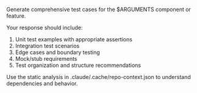 Generate comprehensive test cases for the $ARGUMENTS component or feature.

Your response should include:
1. Unit test examples with appropriate assertions
2. Integration test scenarios
3. Edge cases and boundary testing
4. Mock/stub requirements
5. Test organization and structure recommendations

Use the static analysis in .claude/.cache/repo-context.json to understand dependencies and behavior.
